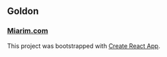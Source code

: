 ## Goldon
### [Miarim.com](http://miarim.com)
This project was bootstrapped with [Create React App](https://github.com/facebookincubator/create-react-app).
